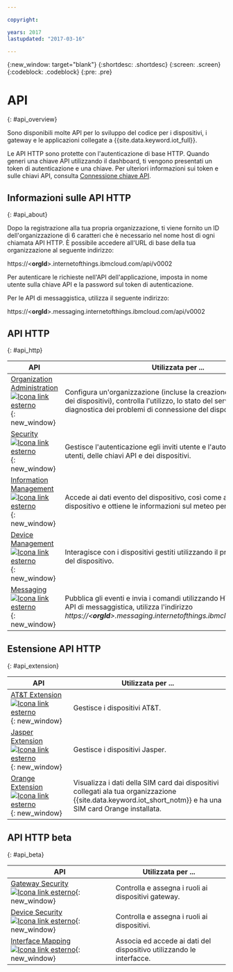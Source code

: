 ```yaml
---

copyright:

years: 2017
lastupdated: "2017-03-16"

---
```


{:new_window: target="blank"}
{:shortdesc: .shortdesc}
{:screen: .screen}
{:codeblock: .codeblock}
{:pre: .pre}


# API
{: #api_overview}

Sono disponibili molte API per lo sviluppo del codice per i dispositivi, i gateway e le applicazioni collegate a {{site.data.keyword.iot_full}}.

Le API HTTP sono protette con l'autenticazione di base HTTP. Quando generi una chiave API utilizzando il dashboard, ti vengono presentati un token di autenticazione e una chiave. Per ulteriori informazioni sui token e sulle chiavi API, consulta [Connessione chiave API](../platform_authorization.html#api-key).


## Informazioni sulle API HTTP
{: #api_about}

Dopo la registrazione alla tua propria organizzazione, ti viene fornito un ID dell'organizzazione di 6 caratteri che è necessario nel nome host di ogni chiamata API HTTP. È possibile accedere all'URL di base della tua organizzazione al seguente indirizzo:

https://<**orgId**>.internetofthings.ibmcloud.com/api/v0002

Per autenticare le richieste nell'API dell'applicazione, imposta in nome utente sulla chiave API e la password sul token di autenticazione.

Per le API di messaggistica, utilizza il seguente indirizzo:

https://<**orgId**>.messaging.internetofthings.ibmcloud.com/api/v0002

## API HTTP
{: #api_http}

API                     | Utilizzata per ...       
------------- | -------------
[Organization Administration ![Icona link esterno](../../../icons/launch-glyph.svg)](https://docs.internetofthings.ibmcloud.com/apis/swagger/v0002/orgAdmin.html){: new_window} | Configura un'organizzazione (incluse la creazione e l'eliminazione dei dispositivi), controlla l'utilizzo, lo stato del servizio ed esegue la diagnostica dei problemi di connessione del dispositivo.
[Security ![Icona link esterno](../../../icons/launch-glyph.svg)](https://docs.internetofthings.ibmcloud.com/apis/swagger/v0002/security.html){: new_window} | Gestisce l'autenticazione egli inviti utente e l'autorizzazione degli utenti, delle chiavi API e dei dispositivi.
[Information Management ![Icona link esterno](../../../icons/launch-glyph.svg)](https://docs.internetofthings.ibmcloud.com/apis/swagger/v0002/info-mgmt.html){: new_window} |  Accede ai dati evento del dispositivo, così come all'ubicazione del dispositivo e ottiene le informazioni sul meteo per tale ubicazione.
[Device Management ![Icona link esterno](../../../icons/launch-glyph.svg)](https://docs.internetofthings.ibmcloud.com/apis/swagger/v0002/deviceMgmt.html){: new_window} | Interagisce con i dispositivi gestiti utilizzando il protocollo di gestione del dispositivo.
[Messaging ![Icona link esterno](../../../icons/launch-glyph.svg)](https://docs.internetofthings.ibmcloud.com/apis/swagger/v0002/http-messaging.html){: new_window}   | Pubblica gli eventi e invia i comandi utilizzando HTTP. **Nota:** per le API di messaggistica, utilizza l'indirizzo *https://<**orgId**>.messaging.internetofthings.ibmcloud.com/api/v0002*



## Estensione API HTTP
{: #api_extension}

API                     | Utilizzata per ...       
------------- | -------------
[AT&T Extension ![Icona link esterno](../../../icons/launch-glyph.svg)](https://docs.internetofthings.ibmcloud.com/apis/swagger/v0002/ext-atnt.html){: new_window} | Gestisce i dispositivi AT&T.
[Jasper Extension  ![Icona link esterno](../../../icons/launch-glyph.svg)](https://docs.internetofthings.ibmcloud.com/apis/swagger/v0002/ext-jasper.html){: new_window} | Gestisce i dispositivi Jasper.
[Orange Extension  ![Icona link esterno](../../../icons/launch-glyph.svg)](https://docs.internetofthings.ibmcloud.com/apis/swagger/v0002/ext-orange.html){: new_window} | Visualizza i dati della SIM card dai dispositivi collegati ala tua organizzazione {{site.data.keyword.iot_short_notm}} e ha una SIM card Orange installata.

## API HTTP beta
{: #api_beta}

API                     | Utilizzata per ...       
------------- | -------------
[Gateway Security  ![Icona link esterno](../../../icons/launch-glyph.svg)](https://docs.internetofthings.ibmcloud.com/apis/swagger/v0002-beta/security-gateway-beta.html){: new_window}   | Controlla e assegna i ruoli ai dispositivi gateway.
[Device Security  ![Icona link esterno](../../../icons/launch-glyph.svg)](https://docs.internetofthings.ibmcloud.com/apis/swagger/v0002-beta/security-devices-beta.html){: new_window} | Controlla e assegna i ruoli ai dispositivi.
[Interface Mapping  ![Icona link esterno](../../../icons/launch-glyph.svg)](https://docs.internetofthings.ibmcloud.com/apis/swagger/v0002-beta/info-mgmt-beta.html){: new_window}   |   Associa ed accede ai dati del dispositivo utilizzando le interfacce.

